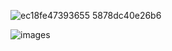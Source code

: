 ![ec18fe47393655 5878dc40e26b6](https://github.com/dongsub-joung/dongsub-joung/assets/59364300/6d5f6201-2380-4028-aaee-ca4a5daa3c16)

![images](https://github.com/dongsub-joung/dongsub-joung/assets/59364300/aad64df2-188b-4eb9-b7ed-12c2439ae20f)
